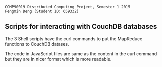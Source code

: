 	COMP90019 Distributed Computing Project, Semester 1 2015
	Fengmin Deng (Student ID: 659332)


## Scripts for interacting with CouchDB databases

The 3 Shell scripts have the curl commands to put the MapReduce functions to CouchDB datases.
 
The code in JavaScript files are same as the content in the curl command but they are in nicer format which is more readable. 
